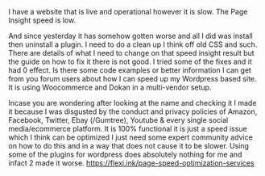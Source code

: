 I have a website that is live and operational however it is slow. The Page Insight speed is low.

And since yesterday it has somehow gotten worse and all I did was install then uninstall a plugin. I need to do a clean up I think off old CSS and such. There are details of what I need to change on that speed insight result but the guide on how to fix it there is not good. I tried some of the fixes and it had 0 effect. Is there some code examples or better information I can get from you forum users about how I can speed up my Wordpress based site. It is using Woocommerce and Dokan in a multi-vendor setup.

Incase you are wondering after looking at the name and checking it I made it because I was disgusted by the conduct and privacy policies of Amazon, Facebook, Twitter, Ebay (/Gumtree), Youtube & every single social media/ecommerce platform. It is 100% functional it is just a speed issue which I think can be optimized I just need some expert community advice on how to do this and in a way that does not cause it to be slower. Using some of the plugins for wordpress does absolutely nothing for me and infact 2 made it worse. https://flexi.ink/page-speed-optimization-services
